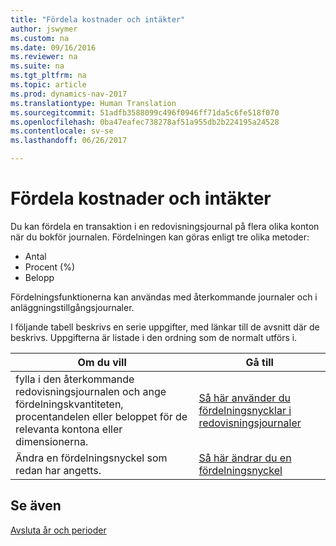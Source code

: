 ```yaml
---
title: "Fördela kostnader och intäkter"
author: jswymer
ms.custom: na
ms.date: 09/16/2016
ms.reviewer: na
ms.suite: na
ms.tgt_pltfrm: na
ms.topic: article
ms.prod: dynamics-nav-2017
ms.translationtype: Human Translation
ms.sourcegitcommit: 51adfb3588099c496f0946ff71da5c6fe518f070
ms.openlocfilehash: 0ba47eafec738278af51a955db2b224195a24528
ms.contentlocale: sv-se
ms.lasthandoff: 06/26/2017

---
```

# <a name="allocate-costs-and-income"></a>Fördela kostnader och intäkter
Du kan fördela en transaktion i en redovisningsjournal på flera olika konton när du bokför journalen. Fördelningen kan göras enligt tre olika metoder:

- Antal
- Procent (%)
- Belopp

Fördelningsfunktionerna kan användas med återkommande journaler och i anläggningstillgångsjournaler.
<!--You can also distribute the cost or revenue of a line to an intercompany partner when you post a sales or purchase document. When you post the document, a line will be posted in your general journal, and a corresponding line will be created in the intercompany outbox.-->

I följande tabell beskrivs en serie uppgifter, med länkar till de avsnitt där de beskrivs. Uppgifterna är listade i den ordning som de normalt utförs i.

|Om du vill |Gå till |
|---|----|
|fylla i den återkommande redovisningsjournalen och ange fördelningskvantiteten, procentandelen eller beloppet för de relevanta kontona eller dimensionerna.|[Så här använder du fördelningsnycklar i redovisningsjournaler](ui-how-use-allocation-keys-general-journals.md)|
|Ändra en fördelningsnyckel som redan har angetts.|[Så här ändrar du en fördelningsnyckel](ui-how-use-allocation-keys-general-journals.md)|

## <a name="see-also"></a>Se även
[Avsluta år och perioder](year-close-years-periods.md)

